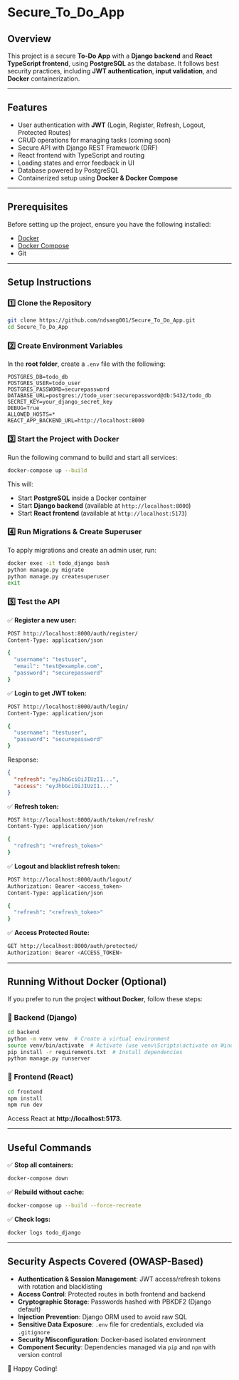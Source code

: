 # Secure_To_Do_App

## Overview
This project is a secure **To-Do App** with a **Django backend** and **React TypeScript frontend**, using **PostgreSQL** as the database. It follows best security practices, including **JWT authentication**, **input validation**, and **Docker** containerization.

---

## Features
- User authentication with **JWT** (Login, Register, Refresh, Logout, Protected Routes)
- CRUD operations for managing tasks (coming soon)
- Secure API with Django REST Framework (DRF)
- React frontend with TypeScript and routing
- Loading states and error feedback in UI
- Database powered by PostgreSQL
- Containerized setup using **Docker & Docker Compose**

---

## Prerequisites
Before setting up the project, ensure you have the following installed:
- [Docker](https://www.docker.com/get-started)
- [Docker Compose](https://docs.docker.com/compose/)
- Git

---

## Setup Instructions

### 1️⃣ Clone the Repository
```bash
git clone https://github.com/ndsang001/Secure_To_Do_App.git
cd Secure_To_Do_App
```

### 2️⃣ Create Environment Variables
In the **root folder**, create a `.env` file with the following:
```
POSTGRES_DB=todo_db
POSTGRES_USER=todo_user
POSTGRES_PASSWORD=securepassword
DATABASE_URL=postgres://todo_user:securepassword@db:5432/todo_db
SECRET_KEY=your_django_secret_key
DEBUG=True
ALLOWED_HOSTS=*
REACT_APP_BACKEND_URL=http://localhost:8000
```

### 3️⃣ Start the Project with Docker
Run the following command to build and start all services:
```bash
docker-compose up --build
```
This will:
- Start **PostgreSQL** inside a Docker container
- Start **Django backend** (available at `http://localhost:8000`)
- Start **React frontend** (available at `http://localhost:5173`)

### 4️⃣ Run Migrations & Create Superuser
To apply migrations and create an admin user, run:
```bash
docker exec -it todo_django bash
python manage.py migrate
python manage.py createsuperuser
exit
```

### 5️⃣ Test the API
✅ **Register a new user:**
```bash
POST http://localhost:8000/auth/register/
Content-Type: application/json

{
  "username": "testuser",
  "email": "test@example.com",
  "password": "securepassword"
}
```

✅ **Login to get JWT token:**
```bash
POST http://localhost:8000/auth/login/
Content-Type: application/json

{
  "username": "testuser",
  "password": "securepassword"
}
```
Response:
```json
{
  "refresh": "eyJhbGciOiJIUzI1...",
  "access": "eyJhbGciOiJIUzI1..."
}
```

✅ **Refresh token:**
```bash
POST http://localhost:8000/auth/token/refresh/
Content-Type: application/json

{
  "refresh": "<refresh_token>"
}
```

✅ **Logout and blacklist refresh token:**
```bash
POST http://localhost:8000/auth/logout/
Authorization: Bearer <access_token>
Content-Type: application/json

{
  "refresh": "<refresh_token>"
}
```

✅ **Access Protected Route:**
```bash
GET http://localhost:8000/auth/protected/
Authorization: Bearer <ACCESS_TOKEN>
```

---

## Running Without Docker (Optional)
If you prefer to run the project **without Docker**, follow these steps:

### 🔹 Backend (Django)
```bash
cd backend
python -m venv venv  # Create a virtual environment
source venv/bin/activate  # Activate (use venv\Scripts\activate on Windows)
pip install -r requirements.txt  # Install dependencies
python manage.py runserver
```

### 🔹 Frontend (React)
```bash
cd frontend
npm install
npm run dev
```
Access React at **http://localhost:5173**.

---

## Useful Commands
✅ **Stop all containers:**
```bash
docker-compose down
```
✅ **Rebuild without cache:**
```bash
docker-compose up --build --force-recreate
```
✅ **Check logs:**
```bash
docker logs todo_django
```

---

## Security Aspects Covered (OWASP-Based)
- **Authentication & Session Management**: JWT access/refresh tokens with rotation and blacklisting
- **Access Control**: Protected routes in both frontend and backend
- **Cryptographic Storage**: Passwords hashed with PBKDF2 (Django default)
- **Injection Prevention**: Django ORM used to avoid raw SQL
- **Sensitive Data Exposure**: `.env` file for credentials, excluded via `.gitignore`
- **Security Misconfiguration**: Docker-based isolated environment
- **Component Security**: Dependencies managed via `pip` and `npm` with version control

🚀 Happy Coding!